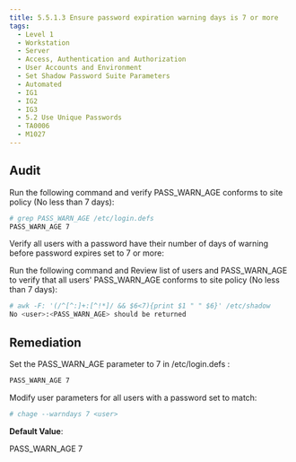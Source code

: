 ```yaml
---
title: 5.5.1.3 Ensure password expiration warning days is 7 or more
tags:
  - Level 1
  - Workstation
  - Server
  - Access, Authentication and Authorization
  - User Accounts and Environment
  - Set Shadow Password Suite Parameters
  - Automated
  - IG1
  - IG2
  - IG3
  - 5.2 Use Unique Passwords
  - TA0006
  - M1027
---
```


## Audit
Run the following command and verify PASS_WARN_AGE conforms to site policy (No less than 7 days):
```bash
# grep PASS_WARN_AGE /etc/login.defs
PASS_WARN_AGE 7
```

Verify all users with a password have their number of days of warning before password expires set to 7 or more:

Run the following command and Review list of users and PASS_WARN_AGE to verify that all users' PASS_WARN_AGE conforms to site policy (No less than 7 days):
```bash
# awk -F: '(/^[^:]+:[^!*]/ && $6<7){print $1 " " $6}' /etc/shadow
No <user>:<PASS_WARN_AGE> should be returned
```

## Remediation
Set the PASS_WARN_AGE parameter to 7 in /etc/login.defs :
```bash
PASS_WARN_AGE 7
```

Modify user parameters for all users with a password set to match:
```bash
# chage --warndays 7 <user>
```

**Default Value**:

PASS_WARN_AGE 7
